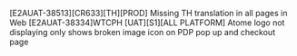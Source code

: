 [E2AUAT-38513][CR633][TH][PROD] Missing TH translation in all pages in Web
[E2AUAT-38334]WTCPH [UAT][S1][ALL PLATFORM] Atome logo not displaying only shows broken image icon on PDP pop up and checkout page
